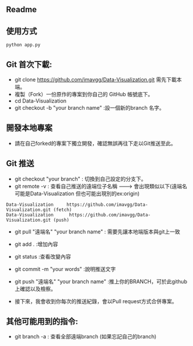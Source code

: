 ## Readme

## 使用方式
`python app.py`  

## Git 首次下載:
* git clone https://github.com/imavgg/Data-Visualization.git 需先下載本端。
* 複製（Fork）一份原作的專案到你自己的 GitHub 帳號底下。
* cd Data-Visualization
* git checkout -b "your branch name" :設一個新的branch 名字。

## 開發本地專案

* 請在自己forked的專案下獨立開發，確認無誤再往下走以Git推送至此。

## Git 推送
* git checkout "your branch" : 切換到自己設定的分支下。
* git remote -v : 查看自己推送的遠端位子名稱 ---> 會出現類似以下(遠端名可能是Data-Visualization 但也可能出現別的ex:origin)

```
Data-Visualization     https://github.com/imavgg/Data-Visualization.git (fetch)
Data-Visualization      https://github.com/imavgg/Data-Visualization.git (push)
```
* git pull "遠端名"  "your branch name" : 需要先讓本地端版本與git上一致
* git add . :增加內容
* git status :查看改變內容
* git commit -m  "your words" :說明推送文字

* git push "遠端名" "your branch name" :推上你的BRANCH，可於此github上確認以及檢察。


* 接下來，我會收到你每次的推送紀錄，會以Pull request方式合併專案。

## 其他可能用到的指令:
* git branch -a : 查看全部遠端branch (如果忘記自己的branch)